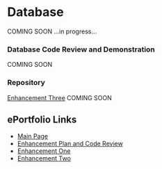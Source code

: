 # Database
COMING SOON
...in progress...

### Database Code Review and Demonstration
COMING SOON

### Repository
[Enhancement Three](https://GregMacDev.github.io/index.html) COMING SOON

## ePortfolio Links
- [Main Page](https://GregMacDev.github.io/index.html)
- [Enhancement Plan and Code Review](https://gregmacdev.github.io/enhancement%20plan%20code%20review.html)
- [Enhancement One](https://gregmacdev.github.io/enhancementOne.html)
- [Enhancement Two](https://gregmacdev.github.io/enhancementTwo.html)
